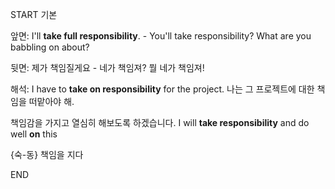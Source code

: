 START
기본

앞면:
I'll **take full responsibility**. - You'll take responsibility? What are you babbling on about?

뒷면:
제가 책임질게요 - 네가 책임져? 뭘 네가 책임져!

해석:
I have to **take on responsibility** for the project.
나는 그 프로젝트에 대한 책임을 떠맡아야 해.

책임감을 가지고 열심히 해보도록 하겠습니다.
I will **take responsibility** and do well **on** this

{숙-동} 책임을 지다
<!--ID: 1743591232063-->
END